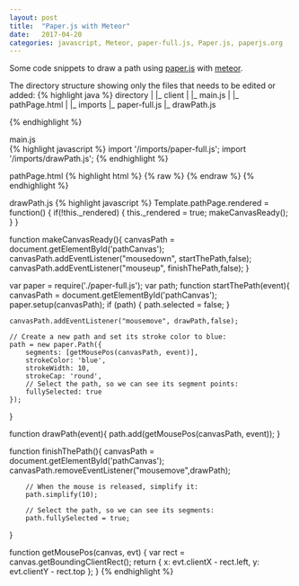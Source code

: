 ```yaml
---
layout: post
title:  "Paper.js with Meteor"
date:   2017-04-20
categories: javascript, Meteor, paper-full.js, Paper.js, paperjs.org
---
```

Some code snippets to draw a path using [paper.js][paperjs] with [meteor][meteor-site].

The directory structure showing only the files that needs to be edited or added:
{% highlight java %}
directory 
	|
	|_ client
	|	  |_ main.js
	|	  |_ pathPage.html
	|
	|_ imports
		  |_ paper-full.js
		  |_ drawPath.js
	
{% endhighlight %}

main.js  
{% highlight javascript %}
import '/imports/paper-full.js';
import '/imports/drawPath.js';
{% endhighlight %}

pathPage.html
{% highlight html %}
{% raw %}
<template name="pathPage">
<h1>Path</h1>
{{> pathCanvasTemplate}}
</template>
 
<template name="pathCanvasTemplate">
        <canvas id="pathCanvas" width="500" height="500"></canvas>
</template>
{% endraw %}
{% endhighlight %}

drawPath.js
{% highlight javascript %}
Template.pathPage.rendered = function() {
    if(!this._rendered) {
        this._rendered = true;
        makeCanvasReady();
    }
}
 
function makeCanvasReady(){
    canvasPath = document.getElementById('pathCanvas');
    canvasPath.addEventListener("mousedown", startThePath,false);
    canvasPath.addEventListener("mouseup", finishThePath,false);
}
 
var paper = require('./paper-full.js');
var path;
function startThePath(event){
    canvasPath = document.getElementById('pathCanvas');
    paper.setup(canvasPath);
    if (path) {
            path.selected = false;
    }
 
    canvasPath.addEventListener("mousemove", drawPath,false);
 
    // Create a new path and set its stroke color to blue:
    path = new paper.Path({
        segments: [getMousePos(canvasPath, event)],
        strokeColor: 'blue',
        strokeWidth: 10,
        strokeCap: 'round',
        // Select the path, so we can see its segment points:
        fullySelected: true
    });
}
 
function drawPath(event){
    path.add(getMousePos(canvasPath, event));
}
 
function finishThePath(){
    canvasPath = document.getElementById('pathCanvas');
    canvasPath.removeEventListener("mousemove",drawPath);
 
        // When the mouse is released, simplify it:
        path.simplify(10);
 
        // Select the path, so we can see its segments:
        path.fullySelected = true;
 
}
 
function getMousePos(canvas, evt) {
  var rect = canvas.getBoundingClientRect();
  return {
    x: evt.clientX - rect.left,
    y: evt.clientY - rect.top
  };
}
{% endhighlight %}


[paperjs]: http://paperjs.org/examples/path-simplification/
[meteor-site]:   https://www.meteor.com/